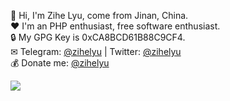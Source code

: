 👋 Hi, I'm Zihe Lyu, come from Jinan, China.<br/>
❤  I'm an PHP enthusiast, free software enthusiast.<br/>
🔒 My GPG Key is 0xCA8BCD61B88C9CF4.<br/>
✉ Telegram: [@zihelyu](https://t.me/zihelyu) | Twitter: [@zihelyu](https://twitter.com/zihelyu)<br/>
💰 Donate me: [@zihelyu](https://afdian.net/@zihelyu)

<img src="https://github-readme-stats.vercel.app/api?username=zihelyu&theme=graywhite&include_all_commits=true&count_private=false">
